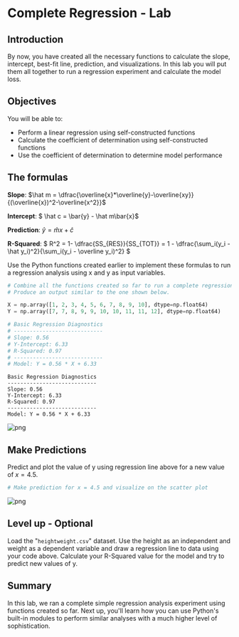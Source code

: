 
# Complete Regression - Lab

## Introduction
By now, you have created all the necessary functions to calculate the slope, intercept, best-fit line, prediction, and visualizations. In this lab you will put them all together to run a regression experiment and calculate the model loss. 

## Objectives

You will be able to:

* Perform a linear regression using self-constructed functions
* Calculate the coefficient of determination using self-constructed functions
* Use the coefficient of determination to determine model performance

## The formulas

**Slope**: 
$\hat m = \dfrac{\overline{x}*\overline{y}-\overline{xy}}{(\overline{x})^2-\overline{x^2}}$


**Intercept**: $ \hat c = \bar{y} - \hat m\bar{x}$

**Prediction**: $\hat{y} = \hat mx + \hat c$

**R-Squared**: 
$ R^2 = 1- \dfrac{SS_{RES}}{SS_{TOT}} = 1 - \dfrac{\sum_i(y_i - \hat y_i)^2}{\sum_i(y_i - \overline y_i)^2} $


Use the Python functions created earlier to implement these formulas to run a regression analysis using x and y as input variables. 


```python
# Combine all the functions created so far to run a complete regression experiment. 
# Produce an output similar to the one shown below. 

X = np.array([1, 2, 3, 4, 5, 6, 7, 8, 9, 10], dtype=np.float64)
Y = np.array([7, 7, 8, 9, 9, 10, 10, 11, 11, 12], dtype=np.float64)

```


```python
# Basic Regression Diagnostics
# ----------------------------
# Slope: 0.56
# Y-Intercept: 6.33
# R-Squared: 0.97
# ----------------------------
# Model: Y = 0.56 * X + 6.33
```

    Basic Regression Diagnostics
    ----------------------------
    Slope: 0.56
    Y-Intercept: 6.33
    R-Squared: 0.97
    ----------------------------
    Model: Y = 0.56 * X + 6.33



![png](index_files/index_2_1.png)


## Make Predictions

Predict and plot the value of y using regression line above for a new value of $x = 4.5$.


```python
# Make prediction for x = 4.5 and visualize on the scatter plot
```


![png](index_files/index_4_0.png)


## Level up - Optional 
Load the "`heightweight.csv`" dataset. Use the height as an independent and weight as a dependent variable and draw a regression line to data using your code above. Calculate your R-Squared value for the model and try to predict new values of y. 

## Summary

In this lab, we ran a complete simple regression analysis experiment using functions created so far. Next up, you'll learn how you can use Python's built-in modules to perform similar analyses with a much higher level of sophistication. 
